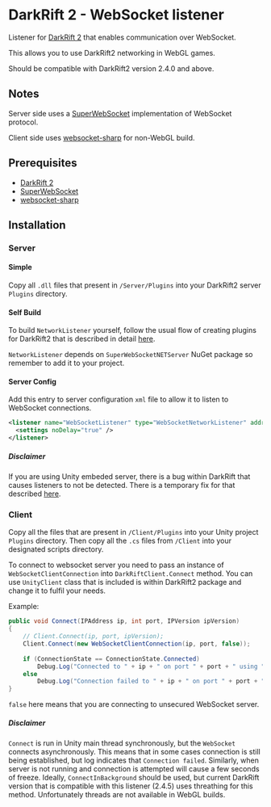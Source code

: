 # DarkRift 2 - WebSocket listener

Listener for [DarkRift 2](https://darkriftnetworking.com/DarkRift2) that enables communication over WebSocket.

This allows you to use DarkRift2 networking in WebGL games.

Should be compatible with DarkRift2 version 2.4.0 and above.

## Notes

Server side uses a [SuperWebSocket](https://archive.codeplex.com/?p=superwebsocket) implementation of WebSocket protocol. 

Client side uses [websocket-sharp](https://github.com/sta/websocket-sharp) for non-WebGL build.

## Prerequisites
- [DarkRift 2](https://darkriftnetworking.com/DarkRift2)
- [SuperWebSocket](https://archive.codeplex.com/?p=superwebsocket)
- [websocket-sharp](https://github.com/sta/websocket-sharp)

## Installation

### Server

#### Simple

Copy all `.dll` files that present in `/Server/Plugins` into your DarkRift2 server `Plugins` directory.

#### Self Build

To build `NetworkListener` yourself, follow the usual flow of creating plugins for DarkRift2 that is described in detail [here](https://darkriftnetworking.com/DarkRift2/Docs/2.4.4/getting_started/3_server_basics.html).

`NetworkListener` depends on `SuperWebSocketNETServer` NuGet package so remember to add it to your project.

#### Server Config

Add this entry to server configuration `xml` file to allow it to listen to WebSocket connections.

```xml
<listener name="WebSocketListener" type="WebSocketNetworkListener" address="0.0.0.0" port="4296">
  <settings noDelay="true" />
</listener>
```

##### Disclaimer #####

If you are using Unity embeded server, there is a bug within DarkRift that causes listeners to not be detected. There is a temporary fix for that described [here](https://github.com/DarkRiftNetworking/DarkRift/issues/58).

### Client ###

Copy all the files that are present in `/Client/Plugins` into your Unity project `Plugins` directory. Then copy all the `.cs` files from `/Client` into your designated scripts directory.

To connect to websocket server you need to pass an instance of `WebSocketClientConnection` into `DarkRiftClient.Connect` method. You can use `UnityClient` class that is included is within DarkRift2 package and change it to fulfil your needs.

Example:

```csharp
public void Connect(IPAddress ip, int port, IPVersion ipVersion)
{
    // Client.Connect(ip, port, ipVersion);
    Client.Connect(new WebSocketClientConnection(ip, port, false));
            
    if (ConnectionState == ConnectionState.Connected)
        Debug.Log("Connected to " + ip + " on port " + port + " using " + ipVersion + ".");
    else
        Debug.Log("Connection failed to " + ip + " on port " + port + " using " + ipVersion + ".");
}
```

`false` here means that you are connecting to unsecured WebSocket server. 

##### Disclaimer #####

`Connect` is run in Unity main thread synchronously, but the `WebSocket` connects asynchronously. This means that in some cases connection is still being established, but log indicates that `Connection failed`.
Similarly, when server is not running and connection is attempted will cause a few seconds of freeze. Ideally, `ConnectInBackground` should be used, but current DarkRift version that is compatible with this listener (2.4.5) uses threathing for this method. Unfortunately threads are not available in WebGL builds.


